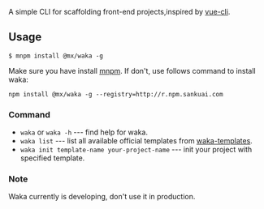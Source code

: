 A simple CLI for scaffolding front-end projects,inspired by [vue-cli](https://github.com/vuejs/vue-cli/).

## Usage

```
$ mnpm install @mx/waka -g
```

Make sure you have install [mnpm](http://npm.sankuai.com/). If don't, use follows command to install waka:

```
npm install @mx/waka -g --registry=http://r.npm.sankuai.com
```

### Command

* `waka` or `waka -h` --- find help for waka.
* `waka list` --- list all available official templates from [waka-templates](https://github.com/waka-templates).
* `waka init template-name your-project-name` --- init your project with specified template.

### Note

Waka currently is developing, don't use it in production.



